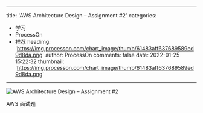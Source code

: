 
---
title: 'AWS Architecture Design – Assignment #2'
categories: 
 - 学习
 - ProcessOn
 - 推荐
headimg: 'https://img.processon.com/chart_image/thumb/61483aff637689589ed9d8da.png'
author: ProcessOn
comments: false
date: 2022-01-25 15:22:32
thumbnail: 'https://img.processon.com/chart_image/thumb/61483aff637689589ed9d8da.png'
---

<div>   
<img class="thumb" alt="AWS Architecture Design – Assignment #2" src="https://img.processon.com/chart_image/thumb/61483aff637689589ed9d8da.png" referrerpolicy="no-referrer">
<p>AWS 面试题</p>  
</div>
            